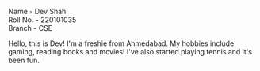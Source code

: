Name - Dev Shah<br />
Roll No. - 220101035<br />
Branch - CSE<br />

Hello, this is Dev! I'm a freshie from Ahmedabad. My hobbies include gaming, reading books and movies! I've also started playing tennis and it's been fun. 
